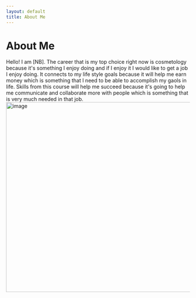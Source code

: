 ```yaml
---
layout: default
title: About Me
---
```

# About Me
Hello! I am [NB].
The career that is my top choice right now is cosmetology because it's something I enjoy doing and if I enjoy it I would like to get a job I enjoy doing. It connects to my life style goals because it will help me earn money which is something that I need to be able to accomplish my gaols in life. Skills from this course will help me succeed because it's going to help me communicate and collaborate more with people which is something that is very much needed in that job. 
<img width="655" height="520" alt="image" src="https://github.com/user-attachments/assets/362d56fa-9b0e-4d0d-8894-4d0bd9c1e137" />
